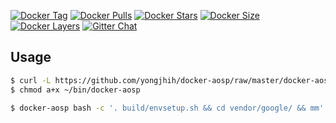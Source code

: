 [![Docker Tag](https://img.shields.io/github/tag/yongjhih/docker-aosp.svg)](https://hub.docker.com/r/yongjhih/aosp/tags/)
[![Docker Pulls](https://img.shields.io/docker/pulls/yongjhih/aosp.svg)](https://hub.docker.com/r/yongjhih/aosp/)
[![Docker Stars](https://img.shields.io/docker/stars/yongjhih/aosp.svg)](https://hub.docker.com/r/yongjhih/aosp/)
[![Docker Size](https://img.shields.io/imagelayers/image-size/yongjhih/aosp/latest.svg)](https://imagelayers.io/?images=yongjhih/aosp:latest)
[![Docker Layers](https://img.shields.io/imagelayers/layers/yongjhih/aosp/latest.svg)](https://imagelayers.io/?images=yongjhih/aosp:latest)
[![Gitter Chat](https://img.shields.io/gitter/room/yongjhih/docker-aosp.svg)](https://gitter.im/yongjhih/docker-aosp)

## Usage
```sh
$ curl -L https://github.com/yongjhih/docker-aosp/raw/master/docker-aosp > ~/bin/docker-aosp
$ chmod a+x ~/bin/docker-aosp

$ docker-aosp bash -c '. build/envsetup.sh && cd vendor/google/ && mm'
```

